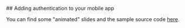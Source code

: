 ## Adding authentication to your mobile app

You can find some "animated" slides and the sample source code [here](https://github.com/mallibone/XamExpertDay2021).
